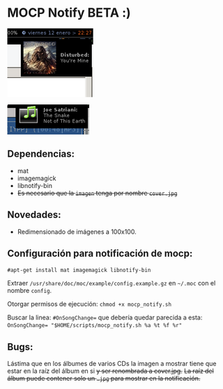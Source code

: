 # MOCP Notify BETA :)

![Mocp_notify en acción](https://github.com/Tarrasquero/Mocp_notify/blob/master/screenshot.png?raw=true)

![Mocp notify ico](https://github.com/Tarrasquero/Mocp_notify/blob/master/Screenshot-ico.png)

## Dependencias:

 - mat 
 - imagemagick 
 - libnotify-bin
 - ~~Es necesario que la `imagen` tenga por nombre `cover.jpg`~~
 
## Novedades:

- Redimensionado de imágenes a 100x100.

## Configuración para notificación de mocp:

    #apt-get install mat imagemagick libnotify-bin
 
Extraer `/usr/share/doc/moc/example/config.example.gz` en `~/.moc` con el nombre `config`.  

Otorgar permisos de ejecución:  `chmod +x mocp_notify.sh`

Buscar la linea: `#OnSongChange=` que debería quedar parecida a esta: `OnSongChange= "$HOME/scripts/mocp_notify.sh %a %t %f %r"` 

## Bugs:

Lástima que en los álbumes de varios CDs la imagen a mostrar tiene que estar en la raíz del álbum en si ~~y ser renombrada a cover.jpg.~~ ~~La raíz del álbum puede contener solo un `.jpg` para mostrar en la notificación.~~
